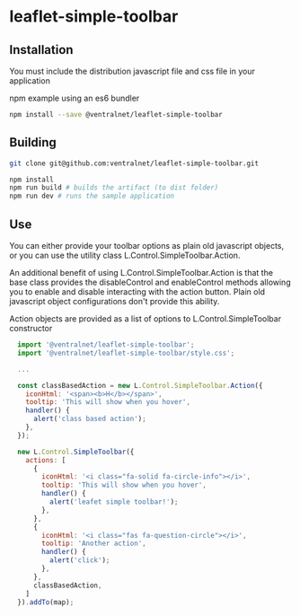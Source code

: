 # leaflet-simple-toolbar #

## Installation ##
You must include the distribution javascript file and css file in your application

npm example using an es6 bundler
```bash
npm install --save @ventralnet/leaflet-simple-toolbar
```
## Building ##

```bash
git clone git@github.com:ventralnet/leaflet-simple-toolbar.git
```

```bash
npm install
npm run build # builds the artifact (to dist folder)
npm run dev # runs the sample application
```

## Use ##

You can either provide your toolbar options as plain old javascript objects, or you can use the utility class L.Control.SimpleToolbar.Action.

An additional benefit of using L.Control.SimpleToolbar.Action is that the base class provides the disableControl and enableControl methods allowing you to enable and disable interacting with the action button.  Plain old javascript object configurations don't provide this ability.

Action objects are provided as a list of options to L.Control.SimpleToolbar constructor

```javascript
  import '@ventralnet/leaflet-simple-toolbar';
  import '@ventralnet/leaflet-simple-toolbar/style.css';

  ...

  const classBasedAction = new L.Control.SimpleToolbar.Action({
    iconHtml: '<span><b>H</b></span>',
    tooltip: 'This will show when you hover',
    handler() {
      alert('class based action');
    },
  });

  new L.Control.SimpleToolbar({
    actions: [
      {
        iconHtml: '<i class="fa-solid fa-circle-info"></i>',
        tooltip: 'This will show when you hover',
        handler() {
          alert('leafet simple toolbar!');
        },
      },
      {
        iconHtml: '<i class="fas fa-question-circle"></i>',
        tooltip: 'Another action',
        handler() {
          alert('click');
        },
      },
      classBasedAction,
    ]
  }).addTo(map);
```